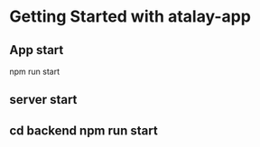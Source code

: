 # Getting Started with atalay-app

## App start
npm run start
## server start
cd backend npm run start 
-
